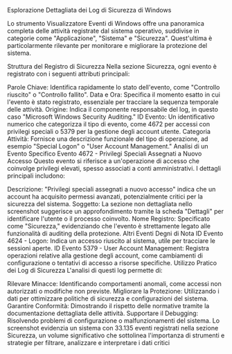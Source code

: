 Esplorazione Dettagliata dei Log di Sicurezza di Windows


Lo strumento Visualizzatore Eventi di Windows offre una panoramica completa delle attività registrate dal sistema operativo, suddivise in categorie come "Applicazione", "Sistema" e "Sicurezza". Quest'ultima è particolarmente rilevante per monitorare e migliorare la protezione del sistema.

Struttura del Registro di Sicurezza
Nella sezione Sicurezza, ogni evento è registrato con i seguenti attributi principali:

Parole Chiave: Identifica rapidamente lo stato dell'evento, come "Controllo riuscito" o "Controllo fallito".
Data e Ora: Specifica il momento esatto in cui l'evento è stato registrato, essenziale per tracciare la sequenza temporale delle attività.
Origine: Indica il componente responsabile del log, in questo caso "Microsoft Windows Security Auditing."
ID Evento: Un identificativo numerico che categorizza il tipo di evento, come 4672 per accessi con privilegi speciali o 5379 per la gestione degli account utente.
Categoria Attività: Fornisce una descrizione funzionale del tipo di operazione, ad esempio "Special Logon" o "User Account Management."
Analisi di un Evento Specifico
Evento 4672 - Privilegi Speciali Assegnati a Nuovo Accesso
Questo evento si riferisce a un'operazione di accesso che coinvolge privilegi elevati, spesso associati a conti amministrativi. I dettagli principali includono:

Descrizione: "Privilegi speciali assegnati a nuovo accesso" indica che un account ha acquisito permessi avanzati, potenzialmente critici per la sicurezza del sistema.
Soggetto: La sezione non dettagliata nello screenshot suggerisce un approfondimento tramite la scheda "Dettagli" per identificare l'utente o il processo coinvolto.
Nome Registro: Specificato come "Sicurezza," evidenziando che l'evento è strettamente legato alle funzionalità di auditing della protezione.
Altri Eventi Degni di Nota
ID Evento 4624 - Logon: Indica un accesso riuscito al sistema, utile per tracciare le sessioni aperte.
ID Evento 5379 - User Account Management: Registra operazioni relative alla gestione degli account, come cambiamenti di configurazione o tentativi di accesso a risorse specifiche.
Utilizzo Pratico dei Log di Sicurezza
L'analisi di questi log permette di:

Rilevare Minacce: Identificando comportamenti anomali, come accessi non autorizzati o modifiche non previste.
Migliorare la Protezione: Utilizzando i dati per ottimizzare politiche di sicurezza e configurazioni del sistema.
Garantire Conformità: Dimostrando il rispetto delle normative tramite la documentazione dettagliata delle attività.
Supportare il Debugging: Risolvendo problemi di configurazione o malfunzionamenti del sistema.
Lo screenshot evidenzia un sistema con 33.135 eventi registrati nella sezione Sicurezza, un volume significativo che sottolinea l'importanza di strumenti e strategie per filtrare, analizzare e interpretare i dati critici
